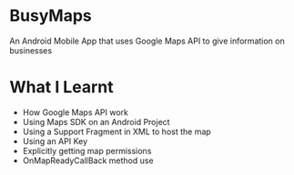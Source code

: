 # BusyMaps

An Android Mobile App that uses Google Maps API to give information on businesses

# What I Learnt

* How Google Maps API work
* Using Maps SDK on an Android Project
* Using a Support Fragment in XML to host the map
* Using an API Key
* Explicitly getting map permissions
* OnMapReadyCallBack method use
